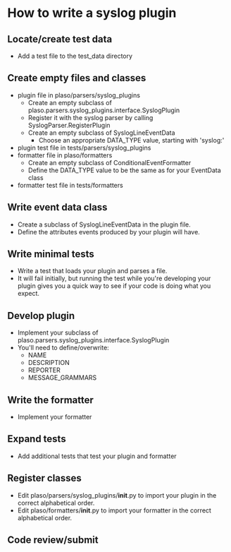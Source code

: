 # How to write a syslog plugin

## Locate/create test data
* Add a test file to the test_data directory

## Create empty files and classes
* plugin file in plaso/parsers/syslog_plugins
  * Create an empty subclass of plaso.parsers.syslog_plugins.interface.SyslogPlugin
  * Register it with the syslog parser by calling SyslogParser.RegisterPlugin
  * Create an empty subclass of SyslogLineEventData
    * Choose an appropriate DATA_TYPE value, starting with 'syslog:'
* plugin test file in tests/parsers/syslog_plugins
* formatter file in plaso/formatters
  * Create an empty subclass of ConditionalEventFormatter
  * Define the DATA_TYPE value to be the same as for your EventData class
* formatter test file in tests/formatters

## Write event data class

* Create a subclass of SyslogLineEventData in the plugin file.
* Define the attributes events produced by your plugin will have.

## Write minimal tests
* Write a test that loads your plugin and parses a file. 
* It will fail initially, but running the test while you're developing your plugin gives you a quick way to see if your code is doing what you expect.
## Develop plugin
* Implement your subclass of plaso.parsers.syslog_plugins.interface.SyslogPlugin
* You'll need to define/overwrite:
  * NAME
  * DESCRIPTION
  * REPORTER
  * MESSAGE_GRAMMARS
## Write the formatter
*  Implement your formatter
## Expand tests
* Add additional tests that test your plugin and formatter
## Register classes
* Edit plaso/parsers/syslog_plugins/__init__.py to import your plugin in the correct alphabetical order.
* Edit plaso/formatters/__init__.py to import your formatter in the correct alphabetical order.
## Code review/submit
